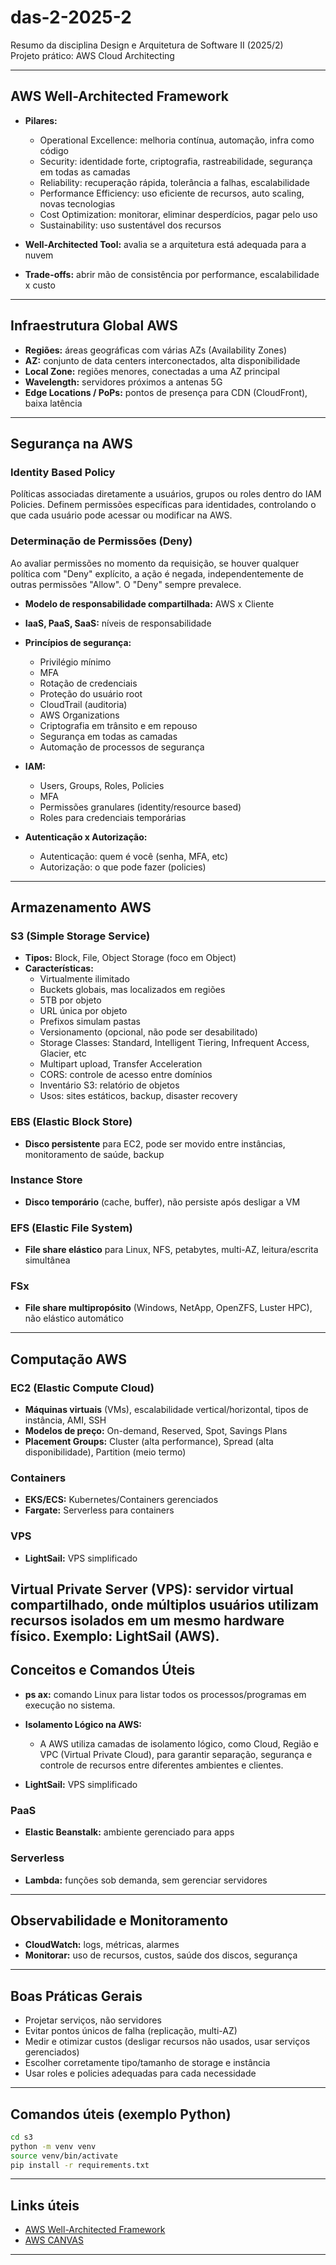 # das-2-2025-2

Resumo da disciplina Design e Arquitetura de Software II (2025/2)  
Projeto prático: AWS Cloud Architecting

---

## AWS Well-Architected Framework

- **Pilares:**

  - Operational Excellence: melhoria contínua, automação, infra como código
  - Security: identidade forte, criptografia, rastreabilidade, segurança em todas as camadas
  - Reliability: recuperação rápida, tolerância a falhas, escalabilidade
  - Performance Efficiency: uso eficiente de recursos, auto scaling, novas tecnologias
  - Cost Optimization: monitorar, eliminar desperdícios, pagar pelo uso
  - Sustainability: uso sustentável dos recursos

- **Well-Architected Tool:** avalia se a arquitetura está adequada para a nuvem
- **Trade-offs:** abrir mão de consistência por performance, escalabilidade x custo

---

## Infraestrutura Global AWS

- **Regiões:** áreas geográficas com várias AZs (Availability Zones)
- **AZ:** conjunto de data centers interconectados, alta disponibilidade
- **Local Zone:** regiões menores, conectadas a uma AZ principal
- **Wavelength:** servidores próximos a antenas 5G
- **Edge Locations / PoPs:** pontos de presença para CDN (CloudFront), baixa latência

---

## Segurança na AWS

### Identity Based Policy

Políticas associadas diretamente a usuários, grupos ou roles dentro do IAM Policies. Definem permissões específicas para identidades, controlando o que cada usuário pode acessar ou modificar na AWS.

### Determinação de Permissões (Deny)

Ao avaliar permissões no momento da requisição, se houver qualquer política com "Deny" explícito, a ação é negada, independentemente de outras permissões "Allow". O "Deny" sempre prevalece.

- **Modelo de responsabilidade compartilhada:** AWS x Cliente
- **IaaS, PaaS, SaaS:** níveis de responsabilidade
- **Princípios de segurança:**

  - Privilégio mínimo
  - MFA
  - Rotação de credenciais
  - Proteção do usuário root
  - CloudTrail (auditoria)
  - AWS Organizations
  - Criptografia em trânsito e em repouso
  - Segurança em todas as camadas
  - Automação de processos de segurança

- **IAM:**

  - Users, Groups, Roles, Policies
  - MFA
  - Permissões granulares (identity/resource based)
  - Roles para credenciais temporárias

- **Autenticação x Autorização:**
  - Autenticação: quem é você (senha, MFA, etc)
  - Autorização: o que pode fazer (policies)

---

## Armazenamento AWS

### S3 (Simple Storage Service)

- **Tipos:** Block, File, Object Storage (foco em Object)
- **Características:**
  - Virtualmente ilimitado
  - Buckets globais, mas localizados em regiões
  - 5TB por objeto
  - URL única por objeto
  - Prefixos simulam pastas
  - Versionamento (opcional, não pode ser desabilitado)
  - Storage Classes: Standard, Intelligent Tiering, Infrequent Access, Glacier, etc
  - Multipart upload, Transfer Acceleration
  - CORS: controle de acesso entre domínios
  - Inventário S3: relatório de objetos
  - Usos: sites estáticos, backup, disaster recovery

### EBS (Elastic Block Store)

- **Disco persistente** para EC2, pode ser movido entre instâncias, monitoramento de saúde, backup

### Instance Store

- **Disco temporário** (cache, buffer), não persiste após desligar a VM

### EFS (Elastic File System)

- **File share elástico** para Linux, NFS, petabytes, multi-AZ, leitura/escrita simultânea

### FSx

- **File share multipropósito** (Windows, NetApp, OpenZFS, Luster HPC), não elástico automático

---

## Computação AWS

### EC2 (Elastic Compute Cloud)

- **Máquinas virtuais** (VMs), escalabilidade vertical/horizontal, tipos de instância, AMI, SSH
- **Modelos de preço:** On-demand, Reserved, Spot, Savings Plans
- **Placement Groups:** Cluster (alta performance), Spread (alta disponibilidade), Partition (meio termo)

### Containers

- **EKS/ECS:** Kubernetes/Containers gerenciados
- **Fargate:** Serverless para containers

### VPS

- **LightSail:** VPS simplificado

## **Virtual Private Server (VPS):** servidor virtual compartilhado, onde múltiplos usuários utilizam recursos isolados em um mesmo hardware físico. Exemplo: LightSail (AWS).

## Conceitos e Comandos Úteis

- **ps ax:** comando Linux para listar todos os processos/programas em execução no sistema.

- **Isolamento Lógico na AWS:**

  - A AWS utiliza camadas de isolamento lógico, como Cloud, Região e VPC (Virtual Private Cloud), para garantir separação, segurança e controle de recursos entre diferentes ambientes e clientes.

- **LightSail:** VPS simplificado

### PaaS

- **Elastic Beanstalk:** ambiente gerenciado para apps

### Serverless

- **Lambda:** funções sob demanda, sem gerenciar servidores

---

## Observabilidade e Monitoramento

- **CloudWatch:** logs, métricas, alarmes
- **Monitorar:** uso de recursos, custos, saúde dos discos, segurança

---

## Boas Práticas Gerais

- Projetar serviços, não servidores
- Evitar pontos únicos de falha (replicação, multi-AZ)
- Medir e otimizar custos (desligar recursos não usados, usar serviços gerenciados)
- Escolher corretamente tipo/tamanho de storage e instância
- Usar roles e policies adequadas para cada necessidade

---

## Comandos úteis (exemplo Python)

```sh
cd s3
python -m venv venv
source venv/bin/activate
pip install -r requirements.txt
```

---

## Links úteis

- [AWS Well-Architected Framework](https://aws.amazon.com/pt/architecture/well-architected/)
- [AWS CANVAS](https://awsacademy.instructure.com/courses/129676)

---
